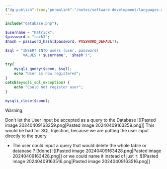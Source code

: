 ```yaml
---
{"dg-publish":true,"permalink":"/notes/software-development/languages-and-frameworks/web-development/backend/database/my-sql/insert-data-to-my-sql/","tags":["programming","webdevelopment","backend","MySQL","PHP"],"created":"2025-07-13T15:24:51.779+08:00"}
---
```



```php
include("database.php");

$username = "Patrick";
$password = "rock3";
$hash = password_hash($password, PASSWORD_DEFAULT);

$sql = "INSERT INTO users (user, password)
		VALUES ('$username', '$hash')";

try{
	mysqli_query($conn, $sql);
	echo "User is now registered";
}
catch(mysqli_sql_exception) {
	echo "Could not register user";
}

mysqli_close($conn);
```

> [!warning]
>  Don't let the User Input be accepted as a query to the Database
> ![[Pasted image 20240409163259.png\|Pasted image 20240409163259.png]]
> This would be bad for SQL Injection,
> because we are putting the user input directly to the query
> - The user could input a query that would delete the whole table or database
>? [!done]
>![[Pasted image 20240409163428.png\|Pasted image 20240409163428.png]]
>or we could name it instead of just `?`:
>![[Pasted image 20240409163516.png\|Pasted image 20240409163516.png]]

